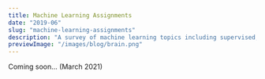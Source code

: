 ```yaml
---
title: Machine Learning Assignments
date: "2019-06"
slug: "machine-learning-assignments"
description: "A survey of machine learning topics including supervised, unsupervised, clustering and dimensionality reduction, and reinforcement learning"
previewImage: "/images/blog/brain.png"
---
```


Coming soon... (March 2021)
